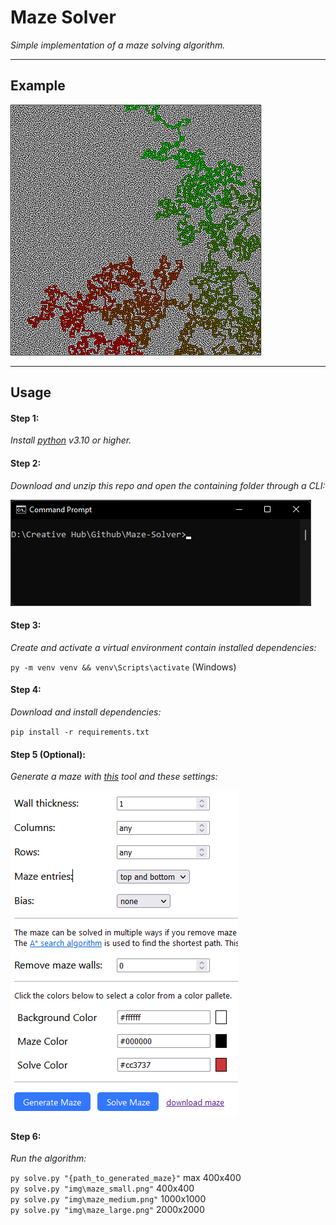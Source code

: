 # Maze Solver

_Simple implementation of a maze solving algorithm._

---

## Example

![400x400](img\maze_small%20-%20solved.png)

---

## Usage

#### Step 1:
_Install [python](https://www.python.org/downloads/) v3.10 or higher._

#### Step 2:
_Download and unzip this repo and open the containing folder through a CLI:_

![cli](img\cli.png)

#### Step 3:
_Create and activate a virtual environment contain installed dependencies:_

`py -m venv venv && venv\Scripts\activate` (Windows)

#### Step 4:
_Download and install dependencies:_

`pip install -r requirements.txt`

#### Step 5 (Optional):
_Generate a maze with [this](https://keesiemeijer.github.io/maze-generator/#generate) tool and these settings:_

![generation settings](img\generation_settings.png)


#### Step 6:
_Run the algorithm:_

`py solve.py "{path_to_generated_maze}"` max 400x400\
`py solve.py "img\maze_small.png"` 400x400\
`py solve.py "img\maze_medium.png"` 1000x1000\
`py solve.py "img\maze_large.png"` 2000x2000

